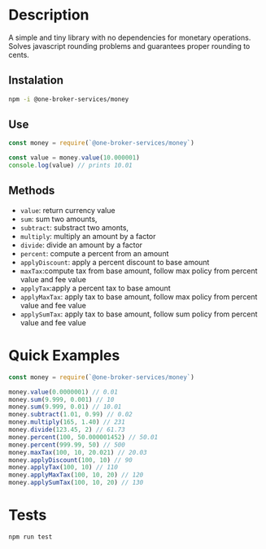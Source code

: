 # Description

A simple and tiny library with no dependencies for monetary operations.
Solves javascript rounding problems and guarantees proper rounding to cents.

## Instalation

```bash
npm -i @one-broker-services/money
```

## Use

```js
const money = require(`@one-broker-services/money`)

const value = money.value(10.000001)
console.log(value) // prints 10.01
```

## Methods

* `value`: return currency value
* `sum`: sum two amounts,
* `subtract`: substract two amonts,
* `multiply`: multiply an amount by a factor
* `divide`: divide an amount by a factor
* `percent`: compute a percent from an amount
* `applyDiscount`: apply a percent discount to base amount
* `maxTax`:compute tax from base amount, follow max policy from percent value and fee value
* `applyTax`:apply a percent tax to base amount
* `applyMaxTax`: apply tax to base amount, follow max policy from percent value and fee value
* `applySumTax`: apply tax to base amount, follow sum policy from percent value and fee value

# Quick Examples

```js
const money = require(`@one-broker-services/money`)

money.value(0.0000001) // 0.01
money.sum(9.999, 0.001) // 10
money.sum(9.999, 0.01) // 10.01
money.subtract(1.01, 0.99) // 0.02
money.multiply(165, 1.40) // 231
money.divide(123.45, 2) // 61.73
money.percent(100, 50.000001452) // 50.01
money.percent(999.99, 50) // 500
money.maxTax(100, 10, 20.021) // 20.03
money.applyDiscount(100, 10) // 90
money.applyTax(100, 10) // 110
money.applyMaxTax(100, 10, 20) // 120
money.applySumTax(100, 10, 20) // 130
```

# Tests

```bash
npm run test
```
